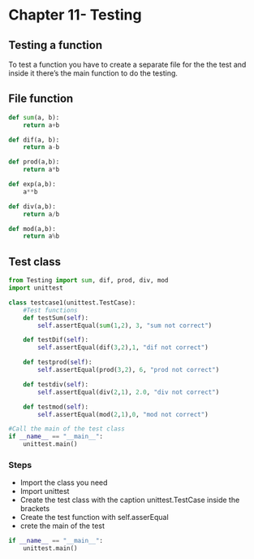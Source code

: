 # Chapter 11- Testing

## Testing a function

To test a function you have to create a separate file for the the test and inside it there’s the main function to do the testing.

## File function

```python
def sum(a, b):
    return a+b

def dif(a, b):
    return a-b

def prod(a,b):
    return a*b

def exp(a,b):
    a**b

def div(a,b):
    return a/b

def mod(a,b):
    return a%b
```

## Test class

```python
from Testing import sum, dif, prod, div, mod
import unittest

class testcase1(unittest.TestCase):
    #Test functions
    def testSum(self):
        self.assertEqual(sum(1,2), 3, "sum not correct")

    def testDif(self):
        self.assertEqual(dif(3,2),1, "dif not correct")

    def testprod(self):
        self.assertEqual(prod(3,2), 6, "prod not correct")

    def testdiv(self):
        self.assertEqual(div(2,1), 2.0, "div not correct")

    def testmod(self):
        self.assertEqual(mod(2,1),0, "mod not correct")

#Call the main of the test class
if __name__ == "__main__":
    unittest.main()
```

### Steps

- Import the class you need
- Import unittest
- Create the test class with the caption unittest.TestCase inside the brackets
- Create the test function with self.asserEqual
- crete the main of the test

```python
if __name__ == "__main__":
    unittest.main()
```
